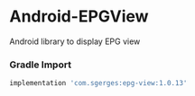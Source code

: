 # Android-EPGView
Android library to display EPG view

### Gradle Import

```jsx
implementation 'com.sgerges:epg-view:1.0.13'
```
